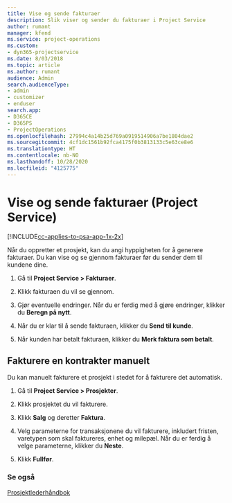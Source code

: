 ```yaml
---
title: Vise og sende fakturaer
description: Slik viser og sender du fakturaer i Project Service
author: rumant
manager: kfend
ms.service: project-operations
ms.custom:
- dyn365-projectservice
ms.date: 8/03/2018
ms.topic: article
ms.author: rumant
audience: Admin
search.audienceType:
- admin
- customizer
- enduser
search.app:
- D365CE
- D365PS
- ProjectOperations
ms.openlocfilehash: 27994c4a14b25d769a0919514906a7be1804dae2
ms.sourcegitcommit: 4cf1dc1561b92fca4175f0b3813133c5e63ce8e6
ms.translationtype: HT
ms.contentlocale: nb-NO
ms.lasthandoff: 10/28/2020
ms.locfileid: "4125775"
---
```

# <a name="view-and-send-invoices-project-service"></a>Vise og sende fakturaer (Project Service)

[!INCLUDE[cc-applies-to-psa-app-1x-2x](../includes/cc-applies-to-psa-app-1x-2x.md)]

Når du oppretter et prosjekt, kan du angi hyppigheten for å generere fakturaer. Du kan vise og se gjennom fakturaer før du sender dem til kundene dine.  
  
1.  Gå til **Project Service > Fakturaer**.  
  
2.  Klikk fakturaen du vil se gjennom.  
  
3.  Gjør eventuelle endringer. Når du er ferdig med å gjøre endringer, klikker du **Beregn på nytt**.  
  
4.  Når du er klar til å sende fakturaen, klikker du **Send til kunde**.  
  
5.  Når kunden har betalt fakturaen, klikker du **Merk faktura som betalt**.  
  
## <a name="manually-invoice-a-contract"></a>Fakturere en kontrakter manuelt  
 Du kan manuelt fakturere et prosjekt i stedet for å fakturere det automatisk.  
  
1.  Gå til **Project Service > Prosjekter**.  
  
2.  Klikk prosjektet du vil fakturere.  
  
3.  Klikk **Salg** og deretter **Faktura**.  
  
4.  Velg parameterne for transaksjonene du vil fakturere, inkludert fristen, varetypen som skal faktureres, enhet og milepæl. Når du er ferdig å velge parameterne, klikker du **Neste**.  
  
5.  Klikk **Fullfør**.  
  
### <a name="see-also"></a>Se også  
 [Prosjektlederhåndbok](../psa/project-manager-guide.md)

